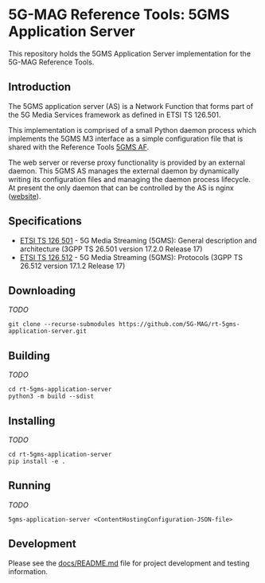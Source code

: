 # 5G-MAG Reference Tools: 5GMS Application Server

This repository holds the 5GMS Application Server implementation for the
5G-MAG Reference Tools.

## Introduction

The 5GMS application server (AS) is a Network Function that forms part of the
5G Media Services framework as defined in ETSI TS 126.501.

This implementation is comprised of a small Python daemon process which
implements the 5GMS M3 interface as a simple configuration file that is shared
with the Reference Tools [5GMS AF](https://github.com/5G-MAG/rt-5gms-application-function).

The web server or reverse proxy functionality is provided by an external daemon.
This 5GMS AS manages the external daemon by dynamically writing its
configuration files and managing the daemon process lifecycle. At present the
only daemon that can be controlled by the AS is nginx ([website](https://nginx.org/)).

## Specifications

* [ETSI TS 126 501](https://portal.etsi.org/webapp/workprogram/Report_WorkItem.asp?WKI_ID=66447) - 5G Media Streaming (5GMS): General description and architecture (3GPP TS 26.501 version 17.2.0 Release 17)
* [ETSI TS 126 512](https://portal.etsi.org/webapp/workprogram/Report_WorkItem.asp?WKI_ID=66919) - 5G Media Streaming (5GMS): Protocols (3GPP TS 26.512 version 17.1.2 Release 17)

## Downloading

_TODO_
```
git clone --recurse-submodules https://github.com/5G-MAG/rt-5gms-application-server.git
```

## Building

_TODO_
```
cd rt-5gms-application-server
python3 -m build --sdist
```

## Installing

_TODO_
```
cd rt-5gms-application-server
pip install -e .
```

## Running

_TODO_
```
5gms-application-server <ContentHostingConfiguration-JSON-file>
```

## Development

Please see the [docs/README.md](docs/README.md) file for project development
and testing information.
